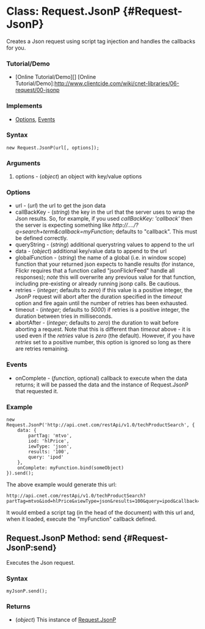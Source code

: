 Class: Request.JsonP {#Request-JsonP}
=====================

Creates a Json request using script tag injection and handles the callbacks for you.

### Tutorial/Demo

* [Online Tutorial/Demo][]
[Online Tutorial/Demo]:http://www.clientcide.com/wiki/cnet-libraries/06-request/00-jsonp

### Implements

* [Options][], [Events][]

### Syntax

	new Request.JsonP(url[, options]);

### Arguments

1. options - (*object*) an object with key/value options

### Options

* url - (*url*) the url to get the json data
* callBackKey - (*string*) the key in the url that the server uses to wrap the Json results. So, for example, if you used *callBackKey: 'callback'* then the server is expecting something like *http://..../?q=search+term&callback=myFunction*; defaults to "callback". This must be defined correctly.
* queryString - (*string*) additional querystring values to append to the url
* data - (*object*) additional key/value data to append to the url
* globalFunction - (*string*) the name of a global (i.e. in window scope) function that your returned json expects to handle results (for instance, Flickr requires that a function called "jsonFlickrFeed" handle all responses); *note* this will overwrite any previous value for that function, including pre-existing or already running jsonp calls. Be cautious.
* retries - (*integer*; defaults to *zero*) if this value is a positive integer, the JsonP request will abort after the duration specified in the *timeout* option and fire again until the number of retries has been exhausted.
* timeout - (*integer*; defaults to *5000*) if retries is a positive integer, the duration between tries in milliseconds.
* abortAfter - (*integer*; defaults to *zero*) the duration to wait before aborting a request. Note that this is different than *timeout* above - it is used even if the *retries* value is *zero* (the default). However, if you have *retries* set to a positive number, this option is ignored so long as there are retries remaining.

### Events

* onComplete - (*function*, optional) callback to execute when the data returns; it will be passed the data and the instance of Request.JsonP that requested it.

### Example

	new Request.JsonP('http://api.cnet.com/restApi/v1.0/techProductSearch', {
		data: {
			partTag: 'mtvo',
			iod: 'hlPrice',
			iewType: 'json',
			results: '100',
			query: 'ipod'
		},
		onComplete: myFunction.bind(someObject)
	}).send();

The above example would generate this url:  

	http://api.cnet.com/restApi/v1.0/techProductSearch?partTag=mtvo&iod=hlPrice&viewType=json&results=100&query=ipod&callback=Request.JsonP.requestors[0].handleResults&


It would embed a script tag (in the head of the document) with this url and, when it loaded, execute the "myFunction" callback defined.

Request.JsonP Method: send {#Request-JsonP:send}
--------------------------------------

Executes the Json request.

### Syntax

	myJsonP.send();

### Returns

* (*object*) This instance of [Request.JsonP][]

[Request.JsonP]: #Request-JsonP
[Options]: http://docs.mootools.net/Class/Class.Extras#Options
[Events]: http://docs.mootools.net/Class/Class.Extras#Events
